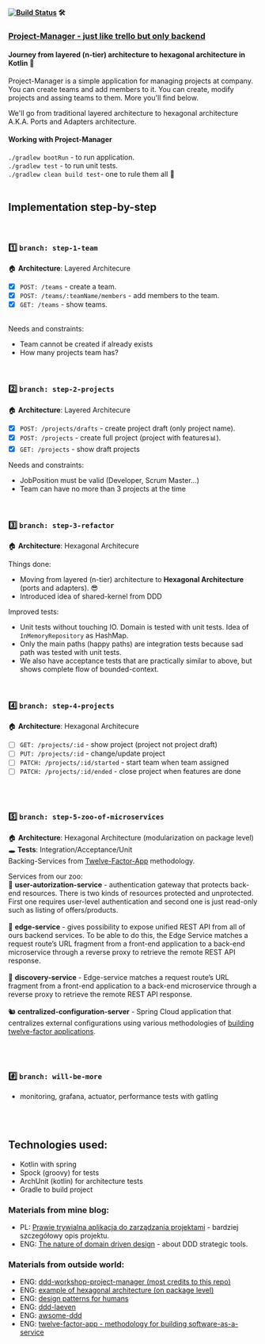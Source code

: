 
#### [![Build Status](https://travis-ci.com/braintelligencePL/project-manager-kotlin.svg?branch=master)](https://travis-ci.com/braintelligencePL/project-manager-kotlin) 🛠 

### [Project-Manager - just like trello but only backend](https://github.com/braintelligencePL/project-manager-kotlin) 
#### Journey from layered (n-tier) architecture to hexagonal architecture in Kotlin 💪
Project-Manager is a simple application for managing projects at company. You can create teams and add members to it. You can create, modify projects and assing teams to them. More you'll find below.

We'll go from traditional layered architecture to hexagonal architecture A.K.A. Ports and Adapters architecture.

#### Working with Project-Manager

`./gradlew bootRun` - to run application. <BR>
`./gradlew test` - to run unit tests. <BR>
`./gradlew clean build test`- one to rule them all 💍 <BR>
<BR>

## Implementation step-by-step

<BR>
  
### 1️⃣ `branch: step-1-team` <br>
🏠 **Architecture**: Layered Architecure <BR>

* [x] `POST: /teams` - create a team. <br>
* [x] `POST: /teams/:teamName/members` - add members to the team. <br>
* [x] `GET: /teams` - show teams. <br> <br>

Needs and constraints: 
* Team cannot be created if already exists
* How many projects team has? 


<BR>

### 2️⃣ `branch: step-2-projects` <br>
🏠 **Architecture**: Layered Architecure <BR>

* [x] `POST: /projects/drafts` - create project draft (only project name). <br>
* [x] `POST: /projects` - create full project (project with features📊). <br>
* [x] `GET: /projects` - show draft projects <br>

Needs and constraints: 
* JobPosition must be valid (Developer, Scrum Master...)
* Team can have no more than 3 projects at the time

<BR>

### 3️⃣ `branch: step-3-refactor` <br> 
🏠 **Architecture**: Hexagonal Architecure <BR>

Things done: 

* Moving from layered (n-tier) architecture to <b>Hexagonal Architecture</b> (ports and adapters). 😎
* Introduced idea of shared-kernel from DDD

Improved tests: 

* Unit tests without touching IO. Domain is tested with unit tests. Idea of `InMemoryRepository` as HashMap. 
* Only the main paths (happy paths) are integration tests because sad path was tested with unit tests.
* We also have acceptance tests that are practically similar to above, but shows complete flow of bounded-context. 

<br>

### 4️⃣ `branch: step-4-projects` <br> 
🏠 **Architecture**: Hexagonal Architecure <BR>

* [ ] `GET: /projects/:id` - show project (project not project draft)<br>
* [ ] `PUT: /projects/:id` - change/update project <br>
* [ ] `PATCH: /projects/:id/started` - start team when team assigned <br>
* [ ] `PATCH: /projects/:id/ended` - close project when features are done <br><br>

<BR>

### 5️⃣ `branch: step-5-zoo-of-microservices` <br>
🏠 **Architecture**: Hexagonal Architecture (modularization on package level) <BR>
🕳 **Tests**: Integration/Acceptance/Unit<BR>
Backing-Services from [Twelve-Factor-App](https://12factor.net/) methodology.

Services from our zoo:<BR>
🦓 **user-autorization-service** - authentication gateway that protects back-end resources. There is two kinds of resources protected and unprotected. First one requires user-level authentication and second one is just read-only such as listing of offers/products. <BR><BR>
🐼 **edge-service** - gives possibility to expose unified REST API from all of ours backend services. To be able to do this, the Edge Service matches a request route’s URL fragment from a front-end application to a back-end microservice through a reverse proxy to retrieve the remote REST API response. <BR><BR>
🐰 **discovery-service** - Edge-service matches a request route’s URL fragment from a front-end application to a back-end microservice through a reverse proxy to retrieve the remote REST API response. <BR><BR>
🐿 **centralized-configuration-server** - Spring Cloud application that centralizes external configurations using various methodologies of [building twelve-factor applications](https://12factor.net/config). <BR><BR>

<BR>

### #️⃣ `branch: will-be-more` <br>
- monitoring, grafana, actuator, performance tests with gatling

<BR><BR>
  
## Technologies used: 
- Kotlin with spring 
- Spock (groovy) for tests
- ArchUnit (kotlin) for architecture tests
- Gradle to build project
  
### Materials from mine blog: 
* PL: [Prawie trywialna aplikacja do zarządzania projektami](http://braintelligence.pl/prawie-trywialna-aplikacja-do-zarzadzania-projektami) - bardziej szczegółowy opis projektu.
* ENG: [ The nature of domain driven design](http://www.braintelligence.pl/the-nature-of-domain-driven-design/) - about DDD strategic tools.

### Materials from outside world: 
* ENG: [ ddd-workshop-project-manager (most credits to this repo)](https://github.com/mkopylec/project-manager)
* ENG: [ example of hexagonal architecture (on package level)](https://github.com/jakubnabrdalik/hentai)
* ENG: [ design patterns for humans ](https://github.com/kamranahmedse/design-patterns-for-humans)
* ENG: [ ddd-laeven ](https://github.com/BottegaIT/ddd-leaven-v2)
* ENG: [ awsome-ddd ](https://github.com/heynickc/awesome-ddd)
* ENG: [ twelve-factor-app - methodology for building software-as-a-service](https://12factor.net/)
